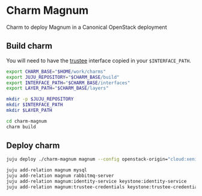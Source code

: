 # Charm Magnum


Charm to deploy Magnum in a Canonical OpenStack deployment


## Build charm

You will need to have the [trustee](https://github.com/gabriel-samfira/layer-trustee) interface copied in your ```$INTERFACE_PATH```.


```bash
export CHARM_BASE="$HOME/work/charms"
export JUJU_REPOSITORY="$CHARM_BASE/build"
export INTERFACE_PATH="$CHARM_BASE/interfaces"
export LAYER_PATH="$CHARM_BASE/layers"

mkdir -p $JUJU_REPOSITORY
mkdir $INTERFACE_PATH
mkdir $LAYER_PATH

cd charm-magnum
charm build
```


## Deploy charm

```bash
juju deploy ./charm-magnum magnum --config openstack-origin="cloud:xenial-queens"

juju add-relation magnum mysql
juju add-relation magnum rabbitmq-server
juju add-relation magnum:identity-service keystone:identity-service
juju add-relation magnum:trustee-credentials keystone:trustee-credentials

```